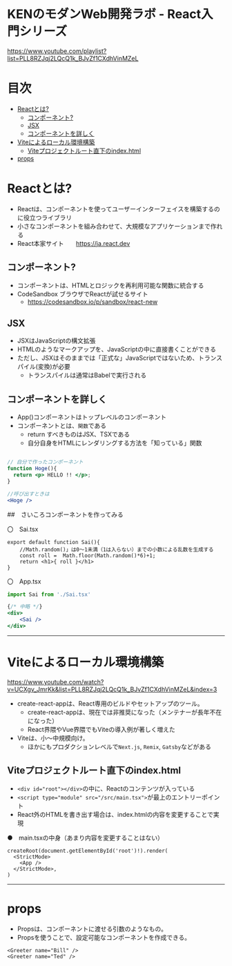 <!-- omit in toc -->
# KENのモダンWeb開発ラボ - React入門シリーズ

https://www.youtube.com/playlist?list=PLL8RZJqj2LQcQ1k_BJvZf1CXdhVinMZeL


<!-- omit in toc -->
# 目次

- [Reactとは?](#reactとは)
  - [コンポーネント?](#コンポーネント)
  - [JSX](#jsx)
  - [コンポーネントを詳しく](#コンポーネントを詳しく)
- [Viteによるローカル環境構築](#viteによるローカル環境構築)
  - [Viteプロジェクトルート直下のindex.html](#viteプロジェクトルート直下のindexhtml)
- [props](#props)


# Reactとは?

- Reactは、コンポーネントを使ってユーザーインターフェイスを構築するのに役立つライブラリ
- 小さなコンポーネントを組み合わせて、大規模なアプリケーションまで作れる
- React本家サイト　　https://ja.react.dev



## コンポーネント?

- コンポーネントは、HTMLとロジックを再利用可能な関数に統合する
- CodeSandbox  ブラウザでReactが試せるサイト
  - https://codesandbox.io/p/sandbox/react-new



## JSX

- JSXはJavaScriptの構文拡張
- HTMLのようなマークアップを、JavaScriptの中に直接書くことができる
- ただし、JSXはそのままでは「正式な」JavaScriptではないため、トランスパイル(変換)が必要
    - トランスパイルは通常はBabelで実行される


## コンポーネントを詳しく

- App()コンポーネントはトップレベルのコンポーネント
- コンポーネントとは、`関数`である
  - return すべきものはJSX、TSXである
  - 自分自身をHTMLにレンダリングする方法を「知っている」関数


```jsx

// 自分で作ったコンポーネント
function Hoge(){
  return <p> HELLO !! </p>;
}

//呼び出すときは
<Hoge />

```

##　さいころコンポーネントを作ってみる

〇　Sai.tsx

```tsx
export default function Sai(){
    //Math.random()」は0〜1未満（1は入らない）までの小数による乱数を生成する
    const roll =  Math.floor(Math.random()*6)+1;
    return <h1>{ roll }</h1>
}
```

〇　App.tsx


```jsx
import Sai from './Sai.tsx'

{/* 中略 */}
<div>
    <Sai />
</div>
```

--- 

# Viteによるローカル環境構築

https://www.youtube.com/watch?v=UCXgv_JmrKk&list=PLL8RZJqj2LQcQ1k_BJvZf1CXdhVinMZeL&index=3

- create-react-appは、React専用のビルドやセットアップのツール。
  - create-react-appは、現在では非推奨になった（メンテナーが長年不在になった）
  - React界隈やVue界隈でもViteの導入例が著しく増えた
- Viteは、小～中規模向け。
  - ほかにもプロダクションレベルで`Next.js`, `Remix`, `Gatsby`などがある

## Viteプロジェクトルート直下のindex.html

- `<div id="root"></div>`の中に、Reactのコンテンツが入っている
- `<script type="module" src="/src/main.tsx">`が最上のエントリーポイント
- React外のHTMLを書き出す場合は、index.htmlの内容を変更することで実現


●　main.tsxの中身（あまり内容を変更することはない）

```tsx
createRoot(document.getElementById('root')!).render(
  <StrictMode>
    <App />
  </StrictMode>,
)
```

---


# props


- Propsは、コンポーネントに渡せる引数のようなもの。
- Propsを使うことで、設定可能なコンポーネントを作成できる。

```tsx
<Greeter name="Bill" />
<Greeter name="Ted" />
```




